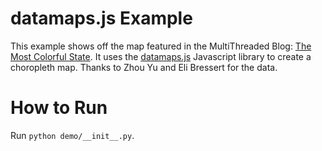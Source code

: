 # datamaps.js Example
This example shows off the map featured in the MultiThreaded Blog: [The Most Colorful State](http://multithreaded.stitchfix.com/blog/2015/06/02/the-most-colorful-state/). It uses the [datamaps.js](http://datamaps.github.io/) Javascript library to create a choropleth map. Thanks to Zhou Yu and Eli Bressert for the data.


# How to Run
Run `python demo/__init__.py`.
